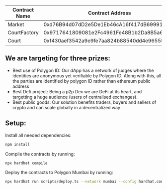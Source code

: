 Contract Name | Contract Address | Polygonscan Link
--- | --- | --- |
Market | 0xd76B94d07dD2e5De1Eb46cA16f417dB69991460d | https://mumbai.polygonscan.com/address/0xd76B94d07dD2e5De1Eb46cA16f417dB69991460d
CourtFactory | 0x9717641809081e2Fc4961Fe48B1b2Da8B5a674aA | https://mumbai.polygonscan.com/address/0x9717641809081e2Fc4961Fe48B1b2Da8B5a674aA
Court | 0xf430aef3542a9e9fe7aa824b88540dd4e965551c | https://mumbai.polygonscan.com/address/0xf430aef3542a9e9fe7aa824b88540dd4e965551c

## We are targeting for three prizes:
- Best use of Polygon ID: Our dApp has a network of judges where the identities are anonymous yet verifiable by Polygon ID. Along with this, all the parties are identified by polygon ID rather than ethereum public address
- Best Defi project: Being a p2p Dex we are DeFi at its heart, and targetting a huge audience (users of centralised exchanges).
- Best public goods: Our solution benefits traders, buyers and sellers of crypto and can scale globally in a decentralized way

## Setup:
Install all needed dependencies:

```bash
npm install
```

Compile the contracts by running:

```bash
npx hardhat compile
```

Deploy the contracts to Polygon Mumbai by running:

```bash
npx hardhat run scripts/deploy.ts --network mumbai --config hardhat.config.ts
```
